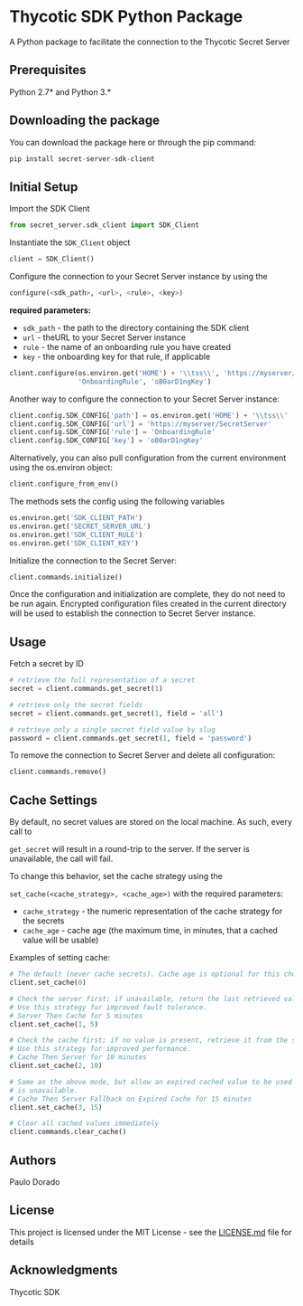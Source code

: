 # Thycotic SDK Python Package

A Python package to facilitate the connection to the Thycotic Secret Server

## Prerequisites

Python 2.7* and Python 3.*

## Downloading the package

You can download the package here or through the pip command:

``` python
pip install secret-server-sdk-client
```

## Initial Setup

Import the SDK Client

``` python
from secret_server.sdk_client import SDK_Client
```

Instantiate the ```SDK_Client``` object

```python
client = SDK_Client()
```

Configure the connection to your Secret Server instance by using the

``` python
configure(<sdk_path>, <url>, <rule>, <key>)
```

**required parameters:**

- ```sdk_path``` - the path to the directory containing the SDK client
- ```url``` - theURL to your Secret Server instance
- ```rule``` - the name of an onboarding rule you have created
- ```key``` - the onboarding key for that rule, if applicable

```python
client.configure(os.environ.get('HOME') + '\\tss\\', 'https://myserver/SecretServer',
                 'OnboardingRule', 'oB0arD1ngKey')
```

Another way to configure the connection to your Secret Server instance:

```python
client.config.SDK_CONFIG['path'] = os.environ.get('HOME') + '\\tss\\'
client.config.SDK_CONFIG['url'] = 'https://myserver/SecretServer'
client.config.SDK_CONFIG['rule'] = 'OnboardingRule'
client.config.SDK_CONFIG['key'] = 'oB0arD1ngKey'
```

Alternatively, you can also pull configuration from the current environment using the
os.environ object:

```python
client.configure_from_env()
```

The methods sets the config using the following variables

```python
os.environ.get('SDK_CLIENT_PATH')
os.environ.get('SECRET_SERVER_URL')
os.environ.get('SDK_CLIENT_RULE')
os.environ.get('SDK_CLIENT_KEY')
```

Initialize the connection to the Secret Server:

```python
client.commands.initialize()
```

Once the configuration and initialization are complete, they do not need to be run again.
Encrypted configuration files created in the current directory will be used to establish the
connection to Secret Server instance.

## Usage

Fetch a secret by ID 

```python
# retrieve the full representation of a secret
secret = client.commands.get_secret(1)

# retrieve only the secret fields
secret = client.commands.get_secret(1, field = 'all')

# retrieve only a single secret field value by slug
password = client.commands.get_secret(1, field = 'password')
```

To remove the connection to Secret Server and delete all configuration:

```python
client.commands.remove()
```

## Cache Settings

By default, no secret values are stored on the local machine. As such, every call to

```get_secret``` will result in a round-trip to the server. If the server is unavailable,
the call will fail.

To change this behavior, set the cache strategy using the

```set_cache(<cache_strategy>, <cache_age>)``` with the required parameters:

- ```cache_strategy``` - the numeric representation of the cache strategy for the secrets
- ```cache_age``` - cache age (the maximum time, in minutes, that a cached value will be usable)

Examples of setting cache:

```python
# The default (never cache secrets). Cache age is optional for this choice
client.set_cache(0)

# Check the server first; if unavailable, return the last retrieved value, if present.
# Use this strategy for improved fault tolerance.
# Server Then Cache for 5 minutes
client.set_cache(1, 5)

# Check the cache first; if no value is present, retrieve it from the server.
# Use this strategy for improved performance.
# Cache Then Server for 10 minutes
client.set_cache(2, 10)

# Same as the above mode, but allow an expired cached value to be used if the server 
# is unavailable.
# Cache Then Server Fallback on Expired Cache for 15 minutes
client.set_cache(3, 15)

# Clear all cached values immediately
client.commands.clear_cache()
```

## Authors

Paulo Dorado

## License

This project is licensed under the MIT License - see the [LICENSE.md](LICENSE.md) file for details

## Acknowledgments

Thycotic SDK